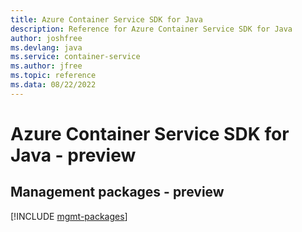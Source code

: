 ```yaml
---
title: Azure Container Service SDK for Java
description: Reference for Azure Container Service SDK for Java
author: joshfree
ms.devlang: java
ms.service: container-service
ms.author: jfree
ms.topic: reference
ms.data: 08/22/2022
---
```

# Azure Container Service SDK for Java - preview

## Management packages - preview
[!INCLUDE [mgmt-packages](container-service-mgmt-index.md)]